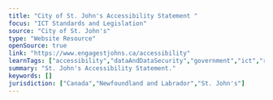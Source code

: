 ```yaml
---
title: "City of St. John's Accessibility Statement "
focus: "ICT Standards and Legislation"
source: "City of St. John's"
type: "Website Resource"
openSource: true
link: "https://www.engagestjohns.ca/accessibility"
learnTags: ["accessibility","dataAndDataSecurity","government","ict","regulation","disability","framework","canadianLandscape"]
summary: "St. John's Accessibility Statement."
keywords: []
jurisdiction: ["Canada","Newfoundland and Labrador","St. John's"]
---
```

